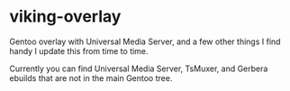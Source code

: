 # viking-overlay
Gentoo overlay with Universal Media Server, and a few other things I find handy
I update this from time to time.

Currently you can find Universal Media Server, TsMuxer, and Gerbera ebuilds that are not in the main Gentoo tree.

